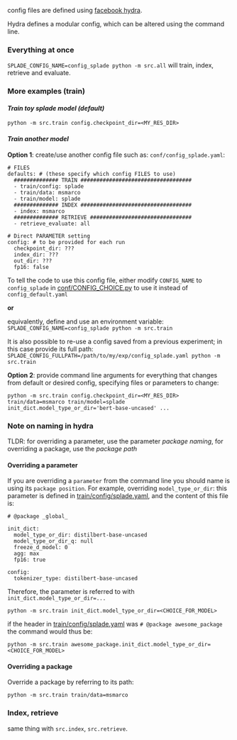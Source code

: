config files are defined using [facebook hydra](https://hydra.cc).

Hydra defines a modular config, which can be altered using the command line.

### Everything at once

```SPLADE_CONFIG_NAME=config_splade python -m src.all``` will train, index, retrieve and evaluate.

### More examples (train)

#### _Train toy splade model (default)_

```python -m src.train config.checkpoint_dir=<MY_RES_DIR>```

#### _Train another model_

__Option 1__: create/use another config file such as: ```conf/config_splade.yaml```:

```
# FILES
defaults: # (these specify which config FILES to use)
  ############## TRAIN ###################################
  - train/config: splade
  - train/data: msmarco
  - train/model: splade
  ############## INDEX ###################################
  - index: msmarco
  ############## RETRIEVE ################################
  - retrieve_evaluate: all

# Direct PARAMETER setting
config: # to be provided for each run
  checkpoint_dir: ???
  index_dir: ???
  out_dir: ???
  fp16: false
```

To tell the code to use this config file, either modify ```CONFIG_NAME``` to ```config_splade```
in [conf/CONFIG_CHOICE.py](./CONFIG_CHOICE.py) to use it instead of ```config_default.yaml```

**or**

equivalently, define and use an environment variable: ```SPLADE_CONFIG_NAME=config_splade python -m src.train```

It is also possible to re-use a config saved from a previous experiment; in this case provide its full
path: ```SPLADE_CONFIG_FULLPATH=/path/to/my/exp/config_splade.yaml python -m src.train```

__Option 2__: provide command line arguments for everything that changes from default or desired config, specifying
files or parameters to change:

```python -m src.train config.checkpoint_dir=<MY_RES_DIR> train/data=msmarco train/model=splade init_dict.model_type_or_dir='bert-base-uncased' ...```

### Note on naming in hydra

TLDR: for overriding a parameter, use the parameter _package naming_, for overriding a package, use the _package path_

#### Overriding a parameter

If you are overriding a `parameter` from the command line you should name is using its `package position`. For example,
overriding `model_type_or_dir`: this parameter is defined in [train/config/splade.yaml](train/config/splade.yaml), and
the content of this file is:

```
# @package _global_

init_dict:
  model_type_or_dir: distilbert-base-uncased
  model_type_or_dir_q: null
  freeze_d_model: 0
  agg: max
  fp16: true

config:
  tokenizer_type: distilbert-base-uncased
```

Therefore, the parameter is referred to with `init_dict.model_type_or_dir=...`

```
python -m src.train init_dict.model_type_or_dir=<CHOICE_FOR_MODEL>
```

if the header in [train/config/splade.yaml](train/config/splade.yaml) was `# @package awesome_package` the command would
thus be:

```
python -m src.train awesome_package.init_dict.model_type_or_dir=<CHOICE_FOR_MODEL>
```

#### Overriding a package

Override a package by referring to its path:

```
python -m src.train train/data=msmarco
```

### Index, retrieve

same thing with ```src.index```, ```src.retrieve```.
